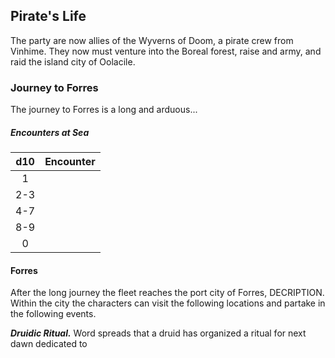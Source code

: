 ## Pirate's Life
The party are now allies of the Wyverns of Doom, a pirate crew from Vinhime. They now must venture into the Boreal forest, raise and army, and raid the island city of Oolacile.


### Journey to Forres
The journey to Forres is a long and arduous...


##### Encounters at Sea
| d10 | Encounter |
|:---:|:----------|
|  1  |
| 2-3 |
| 4-7 | 
| 8-9 |
|  0  |


#### Forres
After the long journey the fleet reaches the port city of Forres, DECRIPTION. Within the city the characters can visit the following locations and partake in the following events.


***Druidic Ritual.***
Word spreads that a druid has organized a ritual for next dawn dedicated to 